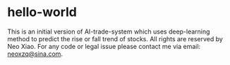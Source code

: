 # hello-world
This is an initial version of AI-trade-system which uses deep-learning method to predict the rise or fall trend of stocks.
All rights are reserved by Neo Xiao.
For any code or legal issue please contact me via email: neoxzq@sina.com.

